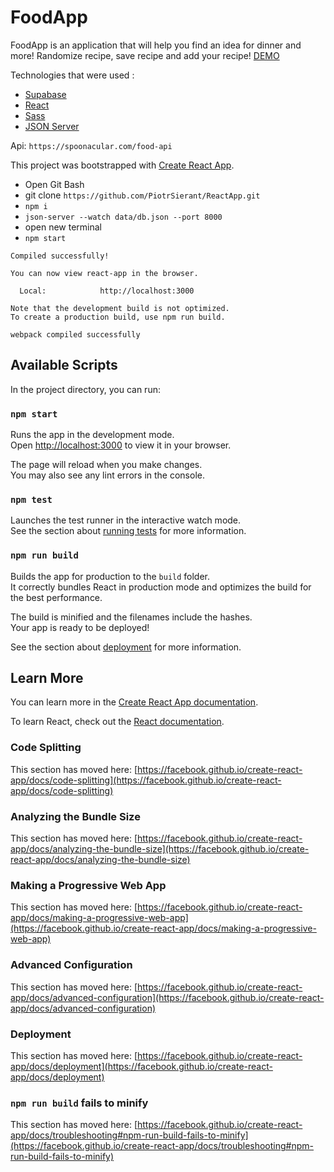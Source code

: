 # FoodApp
FoodApp is an application that will help you find an idea for dinner and more! Randomize recipe, save recipe and add your recipe!
[DEMO](https://react-app-dzd07.vercel.app/)

Technologies that were used :
* [Supabase](https://supabase.com/)
* [React](https://pl.reactjs.org/)
* [Sass](https://sass-lang.com/)
* [JSON Server](https://www.npmjs.com/package/json-server)

Api:
`https://spoonacular.com/food-api`

This project was bootstrapped with [Create React App](https://github.com/facebook/create-react-app).


* Open Git Bash
* git clone `https://github.com/PiotrSierant/ReactApp.git`
* `npm i`
* `json-server --watch data/db.json --port 8000`
* open new terminal
* `npm start`

```
Compiled successfully!

You can now view react-app in the browser.

  Local:            http://localhost:3000

Note that the development build is not optimized.
To create a production build, use npm run build.

webpack compiled successfully
```

## Available Scripts

In the project directory, you can run:

### `npm start`

Runs the app in the development mode.\
Open [http://localhost:3000](http://localhost:3000) to view it in your browser.

The page will reload when you make changes.\
You may also see any lint errors in the console.

### `npm test`

Launches the test runner in the interactive watch mode.\
See the section about [running tests](https://facebook.github.io/create-react-app/docs/running-tests) for more information.

### `npm run build`

Builds the app for production to the `build` folder.\
It correctly bundles React in production mode and optimizes the build for the best performance.

The build is minified and the filenames include the hashes.\
Your app is ready to be deployed!

See the section about [deployment](https://facebook.github.io/create-react-app/docs/deployment) for more information.

## Learn More

You can learn more in the [Create React App documentation](https://facebook.github.io/create-react-app/docs/getting-started).

To learn React, check out the [React documentation](https://reactjs.org/).

### Code Splitting

This section has moved here: [https://facebook.github.io/create-react-app/docs/code-splitting](https://facebook.github.io/create-react-app/docs/code-splitting)

### Analyzing the Bundle Size

This section has moved here: [https://facebook.github.io/create-react-app/docs/analyzing-the-bundle-size](https://facebook.github.io/create-react-app/docs/analyzing-the-bundle-size)

### Making a Progressive Web App

This section has moved here: [https://facebook.github.io/create-react-app/docs/making-a-progressive-web-app](https://facebook.github.io/create-react-app/docs/making-a-progressive-web-app)

### Advanced Configuration

This section has moved here: [https://facebook.github.io/create-react-app/docs/advanced-configuration](https://facebook.github.io/create-react-app/docs/advanced-configuration)

### Deployment

This section has moved here: [https://facebook.github.io/create-react-app/docs/deployment](https://facebook.github.io/create-react-app/docs/deployment)

### `npm run build` fails to minify

This section has moved here: [https://facebook.github.io/create-react-app/docs/troubleshooting#npm-run-build-fails-to-minify](https://facebook.github.io/create-react-app/docs/troubleshooting#npm-run-build-fails-to-minify)
